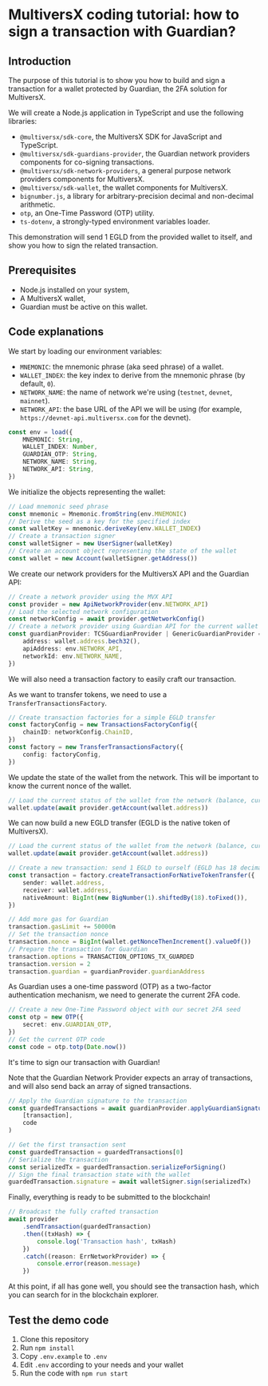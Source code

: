 # MultiversX coding tutorial: how to sign a transaction with Guardian?

## Introduction

The purpose of this tutorial is to show you how to build and sign a transaction for a wallet protected by Guardian, the
2FA solution for MultiversX.

We will create a Node.js application in TypeScript and use the following libraries:

- `@multiversx/sdk-core`, the MultiversX SDK for JavaScript and TypeScript.
- `@multiversx/sdk-guardians-provider`, the Guardian network providers components for co-signing transactions.
- `@multiversx/sdk-network-providers`, a general purpose network providers components for MultiversX.
- `@multiversx/sdk-wallet`, the wallet components for MultiversX.
- `bignumber.js`, a library for arbitrary-precision decimal and non-decimal arithmetic.
- `otp`, an One-Time Password (OTP) utility.
- `ts-dotenv`, a strongly-typed environment variables loader.

This demonstration will send 1 EGLD from the provided wallet to itself, and show you how to sign the related
transaction.

## Prerequisites

- Node.js installed on your system,
- A MultiversX wallet,
- Guardian must be active on this wallet.

## Code explanations

We start by loading our environment variables:

- `MNEMONIC`: the mnemonic phrase (aka seed phrase) of a wallet.
- `WALLET_INDEX`: the key index to derive from the mnemonic phrase (by default, `0`).
- `NETWORK_NAME`: the name of network we're using (`testnet`, `devnet`, `mainnet`).
- `NETWORK_API`: the base URL of the API we will be using (for example, `https://devnet-api.multiversx.com` for the
  devnet).

```ts
const env = load({
    MNEMONIC: String,
    WALLET_INDEX: Number,
    GUARDIAN_OTP: String,
    NETWORK_NAME: String,
    NETWORK_API: String,
})
```

We initialize the objects representing the wallet:

```ts
// Load mnemonic seed phrase
const mnemonic = Mnemonic.fromString(env.MNEMONIC)
// Derive the seed as a key for the specified index
const walletKey = mnemonic.deriveKey(env.WALLET_INDEX)
// Create a transaction signer
const walletSigner = new UserSigner(walletKey)
// Create an account object representing the state of the wallet
const wallet = new Account(walletSigner.getAddress())
```

We create our network providers for the MultiversX API and the Guardian API:

```ts
// Create a network provider using the MVX API
const provider = new ApiNetworkProvider(env.NETWORK_API)
// Load the selected network configuration
const networkConfig = await provider.getNetworkConfig()
// Create a network provider using Guardian API for the current wallet
const guardianProvider: TCSGuardianProvider | GenericGuardianProvider = await GuardianProviderFactory.createProvider({
    address: wallet.address.bech32(),
    apiAddress: env.NETWORK_API,
    networkId: env.NETWORK_NAME,
})
```

We will also need a transaction factory to easily craft our transaction.

As we want to transfer tokens, we need to use a `TransferTransactionsFactory`.

```ts
// Create transaction factories for a simple EGLD transfer
const factoryConfig = new TransactionsFactoryConfig({
    chainID: networkConfig.ChainID,
})
const factory = new TransferTransactionsFactory({
    config: factoryConfig,
})
```

We update the state of the wallet from the network. This will be important to know the current nonce of the wallet.

```ts
// Load the current status of the wallet from the network (balance, current nonce, etc)
wallet.update(await provider.getAccount(wallet.address))
```

We can now build a new EGLD transfer (EGLD is the native token of MultiversX).

```ts
// Load the current status of the wallet from the network (balance, current nonce, etc)
wallet.update(await provider.getAccount(wallet.address))

// Create a new transaction: send 1 EGLD to ourself (EGLD has 18 decimals)
const transaction = factory.createTransactionForNativeTokenTransfer({
    sender: wallet.address,
    receiver: wallet.address,
    nativeAmount: BigInt(new BigNumber(1).shiftedBy(18).toFixed()),
})

// Add more gas for Guardian
transaction.gasLimit += 50000n
// Set the transaction nonce
transaction.nonce = BigInt(wallet.getNonceThenIncrement().valueOf())
// Prepare the transaction for Guardian
transaction.options = TRANSACTION_OPTIONS_TX_GUARDED
transaction.version = 2
transaction.guardian = guardianProvider.guardianAddress
```

As Guardian uses a one-time password (OTP) as a two-factor authentication mechanism, we need to generate the current 2FA
code.

```ts
// Create a new One-Time Password object with our secret 2FA seed
const otp = new OTP({
    secret: env.GUARDIAN_OTP,
})
// Get the current OTP code
const code = otp.totp(Date.now())
```

It's time to sign our transaction with Guardian!

Note that the Guardian Network Provider expects an array of
transactions, and will also send back an array of signed transactions.

```ts
// Apply the Guardian signature to the transaction
const guardedTransactions = await guardianProvider.applyGuardianSignature(
    [transaction],
    code
)

// Get the first transaction sent
const guardedTransaction = guardedTransactions[0]
// Serialize the transaction
const serializedTx = guardedTransaction.serializeForSigning()
// Sign the final transaction state with the wallet
guardedTransaction.signature = await walletSigner.sign(serializedTx)
```

Finally, everything is ready to be submitted to the blockchain!

```ts
// Broadcast the fully crafted transaction
await provider
    .sendTransaction(guardedTransaction)
    .then((txHash) => {
        console.log('Transaction hash', txHash)
    })
    .catch((reason: ErrNetworkProvider) => {
        console.error(reason.message)
    })
```

At this point, if all has gone well, you should see the transaction hash, which you can search for in the blockchain
explorer.

## Test the demo code

1. Clone this repository
2. Run `npm install`
3. Copy `.env.example` to `.env`
4. Edit `.env` according to your needs and your wallet
5. Run the code with `npm run start`
